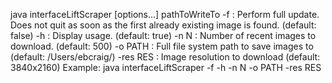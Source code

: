 java interfaceLiftScraper [options...] pathToWriteTo
 -f       : Perform full update. Does not quit as soon as the first already
            existing image is found. (default: false)
 -h       : Display usage. (default: true)
 -n N     : Number of recent images to download. (default: 500)
 -o PATH  : Full file system path to save images to (default:
            /Users/ebcraig/)
 -res RES : Image resolution to download (default: 3840x2160)
Example: java interfaceLiftScraper -f -h -n N -o PATH -res RES
